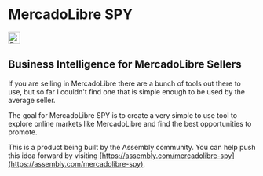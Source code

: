 # MercadoLibre SPY

<a href="https://assembly.com/mercadolibre-spy/bounties?utm_campaign=assemblage&utm_source=mercadolibre-spy&utm_medium=repo_badge"><img src="https://asm-badger.herokuapp.com/mercadolibre-spy/badges/tasks.svg" height="24px" alt="Open Tasks" /></a>

## Business Intelligence for MercadoLibre Sellers

If you are selling in MercadoLibre there are a bunch of tools out there to use, but so far I couldn't find one that is simple enough to be used by the average seller.

The goal for MercadoLibre SPY is to create a very simple to use tool to explore online markets like MercadoLibre and find the best opportunities to promote.

This is a product being built by the Assembly community. You can help push this idea forward by visiting [https://assembly.com/mercadolibre-spy](https://assembly.com/mercadolibre-spy).